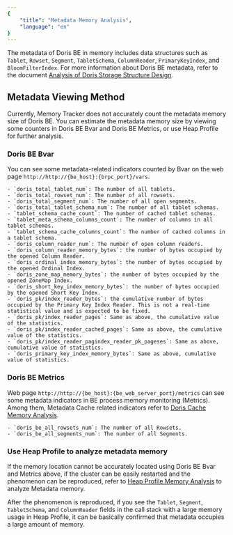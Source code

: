 ```yaml
---
{
    "title": "Metadata Memory Analysis",
    "language": "en"
}
---
```


<!--
Licensed to the Apache Software Foundation (ASF) under one
or more contributor license agreements.  See the NOTICE file
distributed with this work for additional information
regarding copyright ownership.  The ASF licenses this file
to you under the Apache License, Version 2.0 (the
"License"); you may not use this file except in compliance
with the License.  You may obtain a copy of the License at

  http://www.apache.org/licenses/LICENSE-2.0

Unless required by applicable law or agreed to in writing,
software distributed under the License is distributed on an
"AS IS" BASIS, WITHOUT WARRANTIES OR CONDITIONS OF ANY
KIND, either express or implied.  See the License for the
specific language governing permissions and limitations
under the License.
-->

The metadata of Doris BE in memory includes data structures such as `Tablet`, `Rowset`, `Segment`, `TabletSchema`, `ColumnReader`, `PrimaryKeyIndex`, and `BloomFilterIndex`. For more information about Doris BE metadata, refer to the document [Analysis of Doris Storage Structure Design](https://blog.csdn.net/ucanuup_/article/details/115004829).

## Metadata Viewing Method

Currently, Memory Tracker does not accurately count the metadata memory size of Doris BE. You can estimate the metadata memory size by viewing some counters in Doris BE Bvar and Doris BE Metrics, or use Heap Profile for further analysis.

### Doris BE Bvar

You can see some metadata-related indicators counted by Bvar on the web page `http://http://{be_host}:{brpc_port}/vars`.

```
- `doris_total_tablet_num`: The number of all tablets.
- `doris_total_rowset_num`: The number of all rowsets.
- `doris_total_segment_num`: The number of all open segments.
- `doris_total_tablet_schema_num`: The number of all tablet schemas.
- `tablet_schema_cache_count`: The number of cached tablet schemas.
- `tablet_meta_schema_columns_count`: The number of columns in all tablet schemas.
- `tablet_schema_cache_columns_count`: The number of cached columns in a tablet schema.
- `doris_column_reader_num`: The number of open column readers.
- `doris_column_reader_memory_bytes`: the number of bytes occupied by the opened Column Reader.
- `doris_ordinal_index_memory_bytes`: the number of bytes occupied by the opened Ordinal Index.
- `doris_zone_map_memory_bytes`: the number of bytes occupied by the opened ZoneMap Index.
- `doris_short_key_index_memory_bytes`: the number of bytes occupied by the opened Short Key Index.
- `doris_pk/index_reader_bytes`: the cumulative number of bytes occupied by the Primary Key Index Reader. This is not a real-time statistical value and is expected to be fixed.
- `doris_pk/index_reader_pages`: Same as above, the cumulative value of the statistics.
- `doris_pk/index_reader_cached_pages`: Same as above, the cumulative value of the statistics.
- `doris_pk/index_reader_pagindex_reader_pk_pageses`: Same as above, cumulative value of statistics.
- `doris_primary_key_index_memory_bytes`: Same as above, cumulative value of statistics.
```

### Doris BE Metrics

Web page `http://http://{be_host}:{be_web_server_port}/metrics` can see some metadata indicators in BE process memory monitoring (Metrics). Among them, Metadata Cache related indicators refer to [Doris Cache Memory Analysis](./doris-cache-memory-analysis.md).

```
- `doris_be_all_rowsets_num`: The number of all Rowsets.
- `doris_be_all_segments_num`: The number of all Segments.
```

### Use Heap Profile to analyze metadata memory

If the memory location cannot be accurately located using Doris BE Bvar and Metrics above, if the cluster can be easily restarted and the phenomenon can be reproduced, refer to [Heap Profile Memory Analysis](./heap-profile-memory-analysis.md) to analyze Metadata memory.

After the phenomenon is reproduced, if you see the `Tablet`, `Segment`, `TabletSchema`, and `ColumnReader` fields in the call stack with a large memory usage in Heap Profile, it can be basically confirmed that metadata occupies a large amount of memory.
